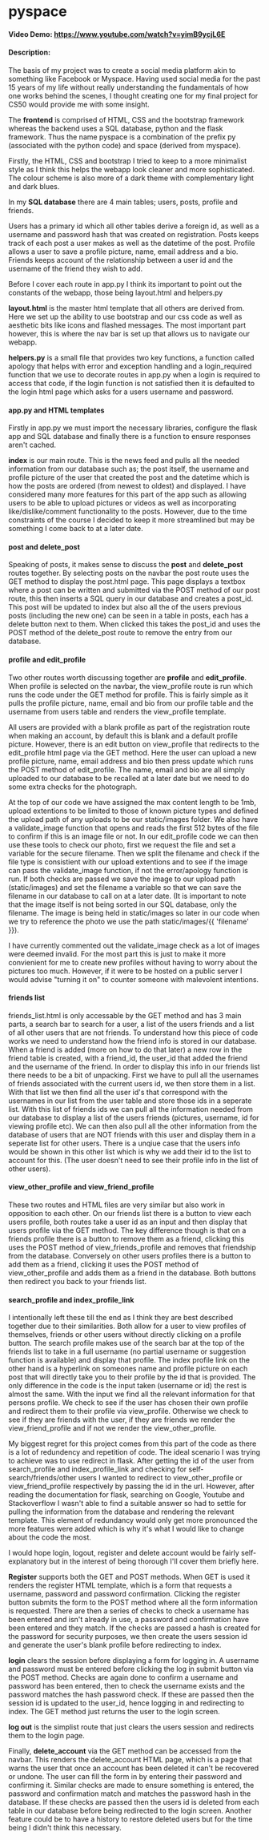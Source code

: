 # pyspace
#### Video Demo:  https://www.youtube.com/watch?v=yimB9ycjL6E
#### Description:
The basis of my project was to create a social media platform akin to something like Facebook or Myspace. Having used social media for the past 15 years of my life without really understanding the fundamentals of how one works behind the scenes, I thought creating one for my final project for CS50 would provide me with some insight.

The **frontend** is comprised of HTML, CSS and the bootstrap framework whereas the backend uses a SQL database, python and the flask framework. Thus the name pyspace is a combination of the prefix py (associated with the python code) and space (derived from myspace).

Firstly, the HTML, CSS and bootstrap I tried to keep to a more minimalist style as I think this helps the webapp look cleaner and more sophisticated. The colour scheme is also more of a dark theme with complementary light and dark blues.

In my **SQL database** there are 4 main tables; users, posts, profile and friends.

Users has a primary id which all other tables derive a foreign id, as well as a username and password hash that was created on registration.
Posts keeps track of each post a user makes as well as the datetime of the post.
Profile allows a user to save a profile picture, name, email address and a bio.
Friends keeps account of the relationship between a user id and the username of the friend they wish to add.

Before I cover each route in app.py I think its important to point out the constants of the webapp, those being layout.html and helpers.py

**layout.html** is the master html template that all others are derived from. Here we set up the ability to use bootstrap and our css code as well as aesthetic bits like icons and flashed messages. The most important part however, this is where the nav bar is set up that allows us to navigate our webapp.

**helpers.py** is a small file that provides two key functions, a function called apology that helps with error and exception handling and a login_required function that we use to decorate routes in app.py when a login is required to access that code, if the login function is not satisfied then it is defaulted to the login html page which asks for a users username and password.

#### app.py and HTML templates

Firstly in app.py we must import the necessary libraries, configure the flask app and SQL database and finally there is a function to ensure responses aren't cached.

**index** is our main route. This is the news feed and pulls all the needed information from our database such as; the post itself, the username and profile picture of the user that created the post and the datetime which is how the posts are ordered (from newest to oldest) and displayed. I have considered many more features for this part of the app such as allowing users to be able to upload pictures or videos as well as incorporating like/dislike/comment functionality to the posts. However, due to the time constraints of the course I decided to keep it more streamlined but may be something I come back to at a later date.

#### post and delete_post

Speaking of posts, it makes sense to discuss the **post** and **delete_post** routes together. By selecting posts on the navbar the post route uses the GET method to display the post.html page. This page displays a textbox where a post can be written and submitted via the POST method of our post route, this then inserts a SQL query in our database and creates a post_id. This post will be updated to index but also all the of the users previous posts (including the new one) can be seen in a table in posts, each has a delete button next to them. When clicked this takes the post_id and uses the POST method of the delete_post route to remove the entry from our database.

#### profile and edit_profile

Two other routes worth discussing together are **profile** and **edit_profile**. When profile is selected on the navbar, the view_profile route is run which runs the code under the GET method for profile. This is fairly simple as it pulls the profile picture, name, email and bio from our profile table and the username from users table and renders the view_profile template.

All users are provided with a blank profile as part of the registration route when making an account, by default this is blank and a default profile picture. However, there is an edit button on view_profile that redirects to the edit_profile html page via the GET method. Here the user can upload a new profile picture, name, email address and bio then press update which runs the POST method of edit_profile. The name, email and bio are all simply uploaded to our database to be recalled at a later date but we need to do some extra checks for the photograph.

At the top of our code we have assigned the max content length to be 1mb, upload extentions to be limited to those of known picture types and defined the upload path of any uploads to be our static/images folder. We also have a validate_image function that opens and reads the first 512 bytes of the file to confirm if this is an image file or not. In our edit_profile code we can then use these tools to check our photo, first we request the file and set a variable for the secure filename. Then we split the filename and check if the file type is consistient with our upload extentions and to see if the image can pass the validate_image function, if not the error/apology function is run. If both checks are passed we save the image to our upload path (static/images) and set the filename a variable so that we can save the filename in our database to call on at a later date. (It is important to note that the image itself is not being sorted in our SQL database, only the filename. The image is being held in static/images so later in our code when we try to reference the photo we use the path static/images/{{ 'filename' }}).

I have currently commented out the validate_image check as a lot of images were deemed invalid. For the most part this is just to make it more convienient for me to create new profiles without having to worry about the pictures too much. However, if it were to be hosted on a public server I would advise "turning it on" to counter someone with malevolent intentions.

#### friends list

friends_list.html is only accessable by the GET method and has 3 main parts, a search bar to search for a user, a list of the users friends and a list of all other users that are not friends. To understand how this piece of code works we need to understand how the friend info is stored in our database. When a friend is added (more on how to do that later) a new row in the friend table is created, with a friend_id, the user_id that added the friend and the username of the friend. In order to display this info in our friends list there needs to be a bit of unpacking. First we have to pull all the usernames of friends associated with the current users id, we then store them in a list. With that list we then find all the user id's that correspond with the usernames in our list from the user table and store those ids in a seperate list.
With this list of friends ids we can pull all the information needed from our database to display a list of the users friends (pictures, username, id for viewing profile etc). We can then also pull all the other information from the database of users that are NOT friends with this user and display them in a seperate list for other users. There is a unqiue case that the users info would be shown in this other list which is why we add their id to the list to account for this. (The user doesn't need to see their profile info in the list of other users).

#### view_other_profile and view_friend_profile

These two routes and HTML files are very similar but also work in opposition to each other. On our friends list there is a button to view each users profile, both routes take a user id as an input and then display that users profile via the GET method. The key difference though is that on a friends profile there is a button to remove them as a friend, clicking this uses the POST method of view_friends_profile and removes that friendship from the database. Conversely on other users profiles there is a button to add them as a friend, clicking it uses the POST method of view_other_profile and adds them as a friend in the database. Both buttons then redirect you back to your friends list.

#### search_profile and index_profile_link

I intentionally left these till the end as I think they are best described together due to their similarities. Both allow for a user to view profiles of themselves, friends or other users without directly clicking on a profile button. The search profile makes use of the search bar at the top of the friends list to take in a full username (no partial username or suggestion function is available) and display that profile. The index profile link on the other hand is a hyperlink on someones name and profile picture on each post that will directly take you to their profile by the id that is provided.
The only difference in the code is the input taken (username or id) the rest is almost the same. With the input we find all the relevant information for that persons profile. We check to see if the user has chosen their own profile and redirect them to their profile via view_profile. Otherwise we check to see if they are friends with the user, if they are friends we render the view_friend_profile and if not we render the view_other_profile.

My biggest regret for this project comes from this part of the code as there is a lot of redundency and repetition of code. The ideal scenario I was trying to achieve was to use redirect in flask. After getting the id of the user from search_profile and index_profile_link and checking for self-search/friends/other users I wanted to redirect to view_other_profile or view_friend_profile respectively by passing the id in the url. However, after reading the documentation for flask, searching on Google, Youtube and Stackoverflow I wasn't able to find a suitable answer so had to settle for pulling the information from the database and rendering the relevant template. This element of redundancy would only get more pronounced the more features were added which is why it's what I would like to change about the code the most.

I would hope login, logout, register and delete account would be fairly self-explanatory but in the interest of being thorough I'll cover them briefly here.

**Register** supports both the GET and POST methods. When GET is used it renders the register HTML template, which is a form that requests a username, password and password confirmation. Clicking the register button submits the form to the POST method where all the form information is requested. There are then a series of checks to check a username has been entered and isn't already in use, a password and confirmation have been entered and they match. If the checks are passed a hash is created for the password for security purposes, we then create the users session id and generate the user's blank profile before redirecting to index.

**login** clears the session before displaying a form for logging in. A username and password must be entered before clicking the log in submit button via the POST method. Checks are again done to confirm a username and password has been entered, then to check the username exists and the password matches the hash password check. If these are passed then the session id is updated to the user_id, hence logging in and redirecting to index. The GET method just returns the user to the login screen.

**log out** is the simplist route that just clears the users session and redirects them to the login page.

Finally, **delete_account** via the GET method can be accessed from the navbar. This renders the delete_account HTML page, which is a page that warns the user that once an account has been deleted it can't be recovered or undone. The user can fill the form in by entering their password and confirming it. Similar checks are made to ensure something is entered, the password and confirmation match and matches the password hash in the database. If these checks are passed then the users id is deleted from each table in our database before being redirected to the login screen. Another feature could be to have a history to restore deleted users but for the time being I didn't think this necessary.